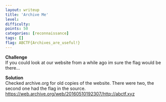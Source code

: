 ```yaml
---
layout: writeup
title: 'Archive Me'
level:
difficulty:
points: 50
categories: [reconnaissance]
tags: []
flag: ABCTF{Archives_are_useful!}
---
```

**Challenge**  
If you could look at our website from a while ago im sure the flag would
be there...

**Solution**  
Checked archive.org for old copies of the website. There were two, the
second one had the flag in the source.  
https://web.archive.org/web/20160510192307/http://abctf.xyz
